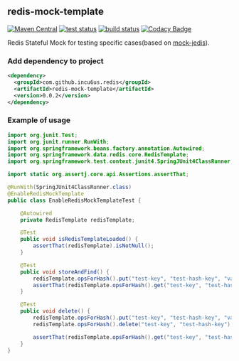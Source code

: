 redis-mock-template
---

[![Maven Central](https://img.shields.io/maven-central/v/com.github.incu6us.redis/redis-mock-template.svg?label=Maven%20Central)](https://search.maven.org/search?q=g:%22com.github.incu6us.redis%22%20AND%20a:%22redis-mock-template%22)
<a href="https://github.com/incu6us/redis-mock-template"><img alt="test status" src="https://github.com/incu6us/redis-mock-template/workflows/test/badge.svg"></a>
<a href="https://github.com/incu6us/redis-mock-template"><img alt="build status" src="https://github.com/incu6us/redis-mock-template/workflows/build/badge.svg"></a>
[![Codacy Badge](https://api.codacy.com/project/badge/Grade/ef814db7dcdf4490a24e9008f6b7927f)](https://www.codacy.com/manual/incu6us/redis-mock-template?utm_source=github.com&amp;utm_medium=referral&amp;utm_content=incu6us/redis-mock-template&amp;utm_campaign=Badge_Grade)

Redis Stateful Mock for testing specific cases(based on [mock-jedis](https://github.com/50onRed/mock-jedis)).

### Add dependency to project
```xml
<dependency>
  <groupId>com.github.incu6us.redis</groupId>
  <artifactId>redis-mock-template</artifactId>
  <version>0.0.2</version>
</dependency>
```

### Example of usage
```java
import org.junit.Test;
import org.junit.runner.RunWith;
import org.springframework.beans.factory.annotation.Autowired;
import org.springframework.data.redis.core.RedisTemplate;
import org.springframework.test.context.junit4.SpringJUnit4ClassRunner;

import static org.assertj.core.api.Assertions.assertThat;

@RunWith(SpringJUnit4ClassRunner.class)
@EnableRedisMockTemplate
public class EnableRedisMockTemplateTest {

    @Autowired
    private RedisTemplate redisTemplate;

    @Test
    public void isRedisTemplateLoaded() {
        assertThat(redisTemplate).isNotNull();
    }

    @Test
    public void storeAndFind() {
        redisTemplate.opsForHash().put("test-key", "test-hash-key", "value123");
        assertThat(redisTemplate.opsForHash().get("test-key", "test-hash-key")).isEqualTo("value123");
    }

    @Test
    public void delete() {
        redisTemplate.opsForHash().put("test-key", "test-hash-key", "value123");
        redisTemplate.opsForHash().delete("test-key", "test-hash-key");

        assertThat(redisTemplate.opsForHash().get("test-key", "test-hash-key")).isNull();
    }
}
```
